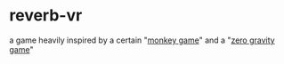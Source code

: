 # reverb-vr
a game heavily inspired by a certain "[monkey game](https://gorillatagvr.com/)" and a "[zero gravity game](https://www.oculus.com/echo-vr/)"
